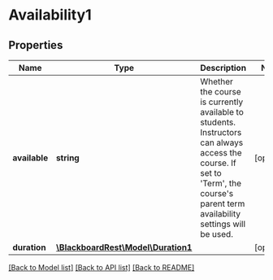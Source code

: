 # Availability1

## Properties
Name | Type | Description | Notes
------------ | ------------- | ------------- | -------------
**available** | **string** | Whether the course is currently available to students.  Instructors can always access the course.  If set to &#39;Term&#39;, the course&#39;s parent term availability settings will be used. | [optional] 
**duration** | [**\BlackboardRest\Model\Duration1**](Duration1.md) |  | [optional] 

[[Back to Model list]](../README.md#documentation-for-models) [[Back to API list]](../README.md#documentation-for-api-endpoints) [[Back to README]](../README.md)


